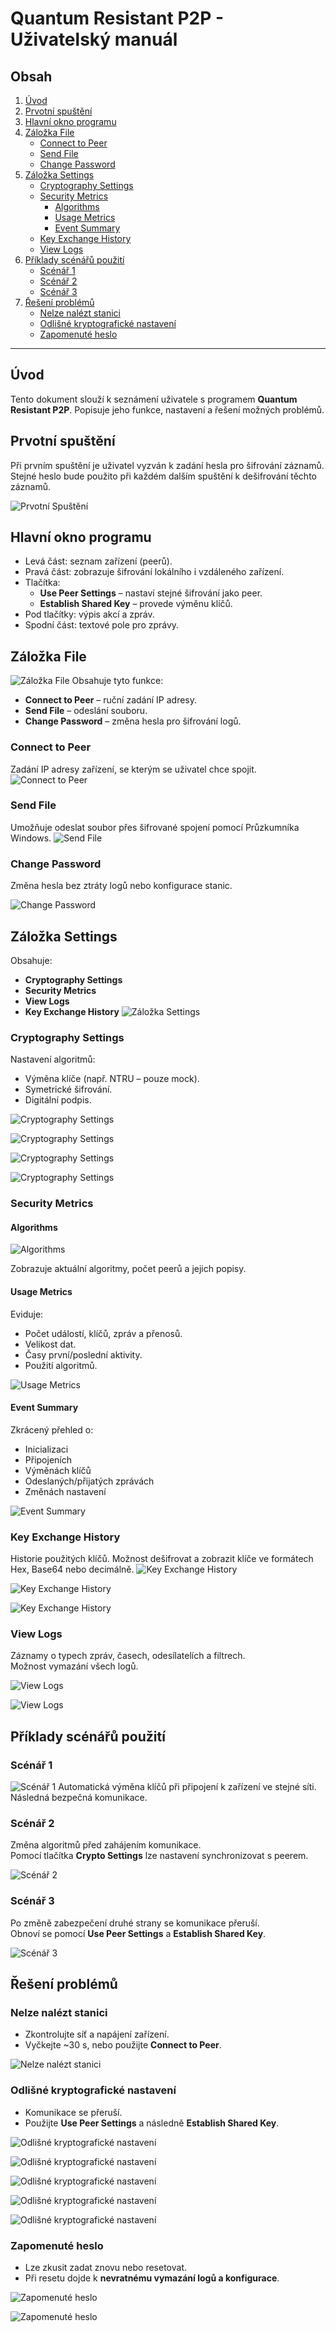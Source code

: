 # Quantum Resistant P2P - Uživatelský manuál

## Obsah

1. [Úvod](#úvod)  
2. [Prvotní spuštění](#prvotní-spuštění)  
3. [Hlavní okno programu](#hlavní-okno-programu)  
4. [Záložka File](#záložka-file)  
   - [Connect to Peer](#connect-to-peer)  
   - [Send File](#send-file)  
   - [Change Password](#change-password)  
5. [Záložka Settings](#záložka-settings)  
   - [Cryptography Settings](#cryptography-settings)  
   - [Security Metrics](#security-metrics)  
     - [Algorithms](#algorithms)  
     - [Usage Metrics](#usage-metrics)  
     - [Event Summary](#event-summary)  
   - [Key Exchange History](#key-exchange-history)  
   - [View Logs](#view-logs)  
6. [Příklady scénářů použití](#příklady-scénářů-použití)  
   - [Scénář 1](#scénář-1)  
   - [Scénář 2](#scénář-2)  
   - [Scénář 3](#scénář-3)  
7. [Řešení problémů](#řešení-problémů)  
   - [Nelze nalézt stanici](#nelze-nalézt-stanici)  
   - [Odlišné kryptografické nastavení](#odlišné-kryptografické-nastavení)  
   - [Zapomenuté heslo](#zapomenuté-heslo)  

---

## Úvod

Tento dokument slouží k seznámení uživatele s programem **Quantum Resistant P2P**. Popisuje jeho funkce, nastavení a řešení možných problémů.

## Prvotní spuštění

Při prvním spuštění je uživatel vyzván k zadání hesla pro šifrování záznamů. Stejné heslo bude použito při každém dalším spuštění k dešifrování těchto záznamů.

![Prvotní Spuštění](WorkflowScreens/Unlock.png)
## Hlavní okno programu
- Levá část: seznam zařízení (peerů).
- Pravá část: zobrazuje šifrování lokálního i vzdáleného zařízení.
- Tlačítka:
  - **Use Peer Settings** – nastaví stejné šifrování jako peer.
  - **Establish Shared Key** – provede výměnu klíčů.
- Pod tlačítky: výpis akcí a zpráv.
- Spodní část: textové pole pro zprávy.

## Záložka File

![Záložka File](WorkflowScreens/File.png)
Obsahuje tyto funkce:
- **Connect to Peer** – ruční zadání IP adresy.
- **Send File** – odeslání souboru.
- **Change Password** – změna hesla pro šifrování logů.

### Connect to Peer

Zadání IP adresy zařízení, se kterým se uživatel chce spojit.
![Connect to Peer](WorkflowScreens/CtP.png)

### Send File

Umožňuje odeslat soubor přes šifrované spojení pomocí Průzkumníka Windows.
![Send File](WorkflowScreens/Send%20File.png)
### Change Password

Změna hesla bez ztráty logů nebo konfigurace stanic.

![Change Password](WorkflowScreens/Change%20Password.png)
## Záložka Settings

Obsahuje:
- **Cryptography Settings**
- **Security Metrics**
- **View Logs**
- **Key Exchange History**
![Záložka Settings](WorkflowScreens/Settings.png)
### Cryptography Settings

Nastavení algoritmů:
- Výměna klíče (např. NTRU – pouze mock).
- Symetrické šifrování.
- Digitální podpis.

![Cryptography Settings](WorkflowScreens/Cryptography%20Settings.png)

![Cryptography Settings](WorkflowScreens/Key%20Echange.png)

![Cryptography Settings](WorkflowScreens/Symmetric%20Encryption.png)

![Cryptography Settings](WorkflowScreens/Digital%20Signature.png)
### Security Metrics


#### Algorithms

![Algorithms](WorkflowScreens/Security%20Metrics%Algorithms.png)

Zobrazuje aktuální algoritmy, počet peerů a jejich popisy.

#### Usage Metrics

Eviduje:
- Počet událostí, klíčů, zpráv a přenosů.
- Velikost dat.
- Časy první/poslední aktivity.
- Použití algoritmů.

![Usage Metrics](WorkflowScreens/Security%20Metrics%Usage%20Metrics.png)

#### Event Summary

Zkrácený přehled o:
- Inicializaci
- Připojeních
- Výměnách klíčů
- Odeslaných/přijatých zprávách
- Změnách nastavení

![Event Summary](WorkflowScreens/Security%20Metrics%Event%20Summary.png)

### Key Exchange History

Historie použitých klíčů. Možnost dešifrovat a zobrazit klíče ve formátech Hex, Base64 nebo decimálně.
![Key Exchange History](WorkflowScreens/Key%20Echange%20History.png)

![Key Exchange History](WorkflowScreens/Key%20Echange%History%20Confirmation.png)

![Key Exchange History](WorkflowScreens/Key%20Echange%History%20Show%20Key.png)
### View Logs

Záznamy o typech zpráv, časech, odesílatelích a filtrech.  
Možnost vymazání všech logů.

![View Logs](WorkflowScreens/View%20Logs.png)

![View Logs](WorkflowScreens/Clear%20All%20Logs.png)
## Příklady scénářů použití

### Scénář 1

![Scénář 1](WorkflowScreens/Scenario%201.png)
Automatická výměna klíčů při připojení k zařízení ve stejné síti.  
Následná bezpečná komunikace.

### Scénář 2

Změna algoritmů před zahájením komunikace.  
Pomocí tlačítka **Crypto Settings** lze nastavení synchronizovat s peerem.

![Scénář 2](WorkflowScreens/Scenario%202.png)
### Scénář 3

Po změně zabezpečení druhé strany se komunikace přeruší.  
Obnoví se pomocí **Use Peer Settings** a **Establish Shared Key**.

![Scénář 3](WorkflowScreens/Scenario%203.png)
## Řešení problémů

### Nelze nalézt stanici

- Zkontrolujte síť a napájení zařízení.
- Vyčkejte ~30 s, nebo použijte **Connect to Peer**.

![Nelze nalézt stanici](WorkflowScreens/Issue%201.png)
### Odlišné kryptografické nastavení

- Komunikace se přeruší.
- Použijte **Use Peer Settings** a následně **Establish Shared Key**.

![Odlišné kryptografické nastavení](WorkflowScreens/Issue%202%20-%201.png)

![Odlišné kryptografické nastavení](WorkflowScreens/Issue%202%20-%202.png)

![Odlišné kryptografické nastavení](WorkflowScreens/Issue%202%20-%203.png)

![Odlišné kryptografické nastavení](WorkflowScreens/Issue%202%20-%204.png)

![Odlišné kryptografické nastavení](WorkflowScreens/Issue%202%20-%205.png)
### Zapomenuté heslo

- Lze zkusit zadat znovu nebo resetovat.
- Při resetu dojde k **nevratnému vymazání logů a konfigurace**.

![Zapomenuté heslo](WorkflowScreens/Issue%201%20-%201.png)

![Zapomenuté heslo](WorkflowScreens/Issue%201%20-%202.png)
